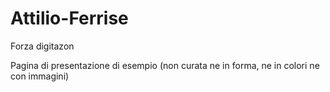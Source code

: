 # Attilio-Ferrise
Forza digitazon


Pagina di presentazione di esempio (non curata ne in forma, ne in colori ne con immagini)
